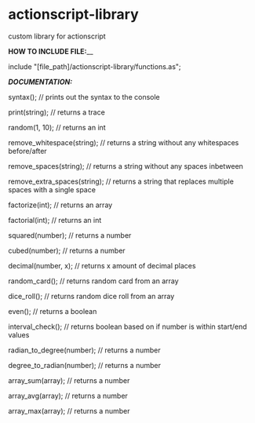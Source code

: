 # actionscript-library
custom library for actionscript

**HOW TO INCLUDE FILE:**__

include "[file_path]/actionscript-library/functions.as";


**_DOCUMENTATION:_**

syntax(); // prints out the syntax to the console

print(string); // returns a trace

random(1, 10); // returns an int

remove_whitespace(string); // returns a string without any whitespaces before/after

remove_spaces(string); // returns a string without any spaces inbetween

remove_extra_spaces(string); // returns a string that replaces multiple spaces with a single space

factorize(int); // returns an array

factorial(int); // returns an int

squared(number); // returns a number

cubed(number); // returns a number

decimal(number, x); // returns x amount of decimal places

random_card(); // returns random card from an array

dice_roll(); // returns random dice roll from an array

even(); // returns a boolean

interval_check(); // returns boolean based on if number is within start/end values

radian_to_degree(number); // returns a number

degree_to_radian(number); // returns a number

array_sum(array); // returns a number

array_avg(array); // returns a number

array_max(array); // returns a number